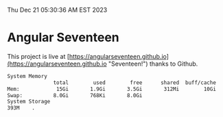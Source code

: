 Thu Dec 21 05:30:36 AM EST 2023

# Angular Seventeen


This project is live at [https://angularseventeen.github.io](https://angularseventeen.github.io "Seventeen!") thanks to Github.

```bash
System Memory
               total        used        free      shared  buff/cache   available
Mem:            15Gi       1.9Gi       3.5Gi       312Mi        10Gi        13Gi
Swap:          8.0Gi       768Ki       8.0Gi
System Storage
393M	.
```
```bash
